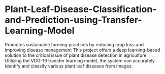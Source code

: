 # Plant-Leaf-Disease-Classification-and-Prediction-using-Transfer-Learning-Model 
Promotes sustainable farming practices by reducing crop loss and improving disease management
This project offers a deep learning-based solution to the critical issue of plant disease detection in agriculture. Utilizing the VGG-19 transfer learning model, the system can accurately identify and classify various plant leaf diseases from images.
